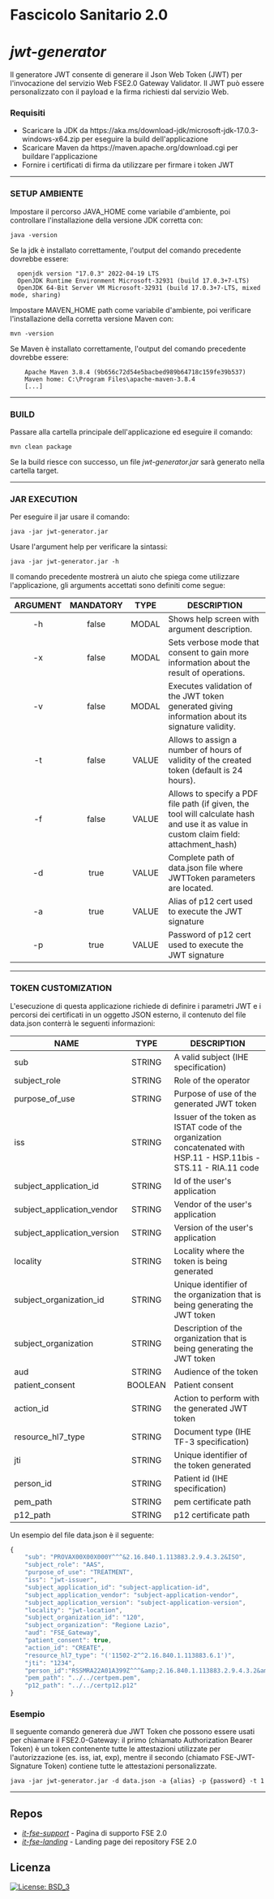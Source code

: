 
# Fascicolo Sanitario 2.0

# _jwt-generator_

Il generatore JWT consente di generare il Json Web Token (JWT) per l'invocazione del servizio Web FSE2.0 Gateway Validator.
Il JWT può essere personalizzato con il payload e la firma richiesti dal servizio Web.

### Requisiti
<ul>
	<li> Scaricare la JDK da https://aka.ms/download-jdk/microsoft-jdk-17.0.3-windows-x64.zip per eseguire la build dell'applicazione </li>
	<li> Scaricare Maven da https://maven.apache.org/download.cgi per buildare l'applicazione </li>
	<li> Fornire i certificati di firma da utilizzare per firmare i token JWT </li>
</ul>

---

### SETUP AMBIENTE

Impostare il percorso JAVA_HOME come variabile d'ambiente, poi controllare l'installazione della versione JDK corretta con:

`java -version`

Se la jdk è installato correttamente, l'output del comando precedente dovrebbe essere:
```console
  openjdk version "17.0.3" 2022-04-19 LTS
  OpenJDK Runtime Environment Microsoft-32931 (build 17.0.3+7-LTS)
  OpenJDK 64-Bit Server VM Microsoft-32931 (build 17.0.3+7-LTS, mixed mode, sharing)
```

Impostare MAVEN_HOME path come variabile d'ambiente, poi verificare l'installazione della corretta versione Maven con: 

`mvn -version`

Se Maven è installato correttamente, l'output del comando precedente dovrebbe essere:

```console
	Apache Maven 3.8.4 (9b656c72d54e5bacbed989b64718c159fe39b537)
	Maven home: C:\Program Files\apache-maven-3.8.4
	[...]
```
---

### BUILD

Passare alla cartella principale dell'applicazione ed eseguire il comando:

`mvn clean package`

Se la build riesce con successo, un file <em> jwt-generator.jar </em> sarà generato nella cartella target.

---

### JAR EXECUTION

Per eseguire il jar usare il comando:

`java -jar jwt-generator.jar`

Usare l'argument help per verificare la sintassi:

`java -jar jwt-generator.jar -h`

Il comando precedente mostrerà un aiuto che spiega come utilizzare l'applicazione, gli arguments accettati sono definiti come segue:

| ARGUMENT | MANDATORY | TYPE | DESCRIPTION |
| :------------: | :------------: | :------------: | ------------ |
| -h | false | MODAL | Shows help screen with argument description. |
| -x | false | MODAL | Sets verbose mode that consent to gain more information about the result of operations.  |
| -v | false | MODAL | Executes validation of the JWT token generated giving information about its signature validity. |
| -t | false | VALUE | Allows to assign a number of hours of validity of the created token (default is 24 hours).  |
| -f | false | VALUE | Allows to specify a PDF file path (if given, the tool will calculate hash and use it as value in custom claim field: attachment_hash) |
| -d | true  | VALUE | Complete path of data.json file where JWTToken parameters are located. |
| -a | true  | VALUE | Alias of p12 cert used to execute the JWT signature |
| -p | true  | VALUE | Password of p12 cert used to execute the JWT signature |

---
### TOKEN CUSTOMIZATION
L'esecuzione di questa applicazione richiede di definire i parametri JWT e i percorsi dei certificati in un oggetto JSON esterno, il contenuto del file data.json conterrà le seguenti informazioni:

| NAME | TYPE | DESCRIPTION |
| ------------ | :------------: | ------------ |
| sub | STRING | A valid subject (IHE specification) |
| subject_role | STRING | Role of the operator |
| purpose_of_use | STRING | Purpose of use of the generated JWT token |
| iss | STRING | Issuer of the token as ISTAT code of the organization concatenated with HSP.11 - HSP.11bis - STS.11 - RIA.11 code |
| subject_application_id | STRING | Id of the user's application |
| subject_application_vendor | STRING | Vendor of the user's application |
| subject_application_version | STRING | Version of the user's application |
| locality | STRING | Locality where the token is being generated |
| subject_organization_id | STRING | Unique identifier of the organization that is being generating the JWT token |
| subject_organization | STRING | Description of the organization that is being generating the JWT token |
| aud | STRING | Audience of the token |
| patient_consent | BOOLEAN | Patient consent |
| action_id | STRING | Action to perform with the generated JWT token |
| resource_hl7_type | STRING | Document type (IHE TF-3 specification) |
| jti | STRING | Unique identifier of the token generated |
| person_id | STRING | Patient id (IHE specification) |
| pem_path | STRING | pem certificate path |
| p12_path | STRING | p12 certificate path |

Un esempio del file data.json è il seguente: 
```javascript
{
	"sub": "PROVAX00X00X000Y^^^&2.16.840.1.113883.2.9.4.3.2&ISO",    
	"subject_role": "AAS",
	"purpose_of_use": "TREATMENT",
	"iss": "jwt-issuer",
	"subject_application_id": "subject-application-id",
	"subject_application_vendor": "subject-application-vendor",
	"subject_application_version": "subject-application-version",
	"locality": "jwt-location",
	"subject_organization_id": "120",
	"subject_organization": "Regione Lazio",
	"aud": "FSE_Gateway",
	"patient_consent": true,
	"action_id": "CREATE",
	"resource_hl7_type": "('11502-2^^2.16.840.1.113883.6.1')",
	"jti": "1234",
	"person_id":"RSSMRA22A01A399Z^^^&amp;2.16.840.1.113883.2.9.4.3.2&amp;ISO",
	"pem_path": "../../certpem.pem",
	"p12_path": "../../certp12.p12"
}
```

### Esempio

Il seguente comando genererà due JWT Token che possono essere usati per chiamare il FSE2.0-Gateway: il primo (chiamato Authorization Bearer Token) è un token contenente tutte le attestazioni utilizzate per l'autorizzazione (es. iss, iat, exp), mentre il secondo (chiamato FSE-JWT-Signature Token) contiene tutte le attestazioni personalizzate.

`java -jar jwt-generator.jar -d data.json -a {alias} -p {password} -t 1`


[//]: # (Questi sono collegamenti di riferimento utilizzati nel corpo di questa nota e vengono rimossi quando il processore di markdown fa il suo lavoro. Non è necessario formattare bene perché non dovrebbe essere visto. Grazie - http://stackoverflow.com/questions/4823468/store-comments-in-markdown-syntax)
[jdk.zip]: <https://aka.ms/download-jdk/microsoft-jdk-17.0.3-windows-x64.zip>
[maven]: <https://maven.apache.org/download.cgi>

---

## Repos
- [*it-fse-support*](https://github.com/ministero-salute/it-fse-support) - Pagina di supporto FSE 2.0
- [*it-fse-landing*](https://github.com/ministero-salute/it-fse-landing) - Landing page dei repository FSE 2.0

## Licenza

[![License: BSD_3](https://img.shields.io/badge/License-BSD_3--Clause-blue.svg)](https://opensource.org/licenses/BSD-3-Clause)